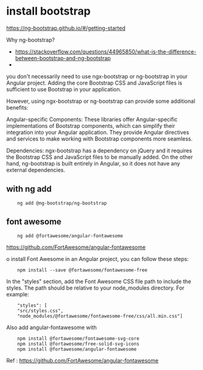 # install bootstrap

https://ng-bootstrap.github.io/#/getting-started

Why ng-bootstrap?

- https://stackoverflow.com/questions/44965850/what-is-the-difference-between-bootstrap-and-ng-bootstrap
-

you don't necessarily need to use ngx-bootstrap or ng-bootstrap in your Angular project. Adding the core Bootstrap CSS
and JavaScript files is sufficient to use Bootstrap in your application.

However, using ngx-bootstrap or ng-bootstrap can provide some additional benefits:

Angular-specific Components: These libraries offer Angular-specific implementations of Bootstrap components, which can
simplify their integration into your Angular application. They provide Angular directives and services to make working
with Bootstrap components more seamless.

Dependencies: ngx-bootstrap has a dependency on jQuery and it requires the Bootstrap CSS and JavaScript files to be
manually added. On the other hand, ng-bootstrap is built entirely in Angular, so it does not have any external
dependencies.

## with ng add

        ng add @ng-bootstrap/ng-bootstrap

## font awesome

        ng add @fortawesome/angular-fontawesome

https://github.com/FortAwesome/angular-fontawesome

o install Font Awesome in an Angular project, you can follow these steps:

        npm install --save @fortawesome/fontawesome-free

In the "styles" section, add the Font Awesome CSS file path to include the styles. The path should be relative to your
node_modules directory. For example:

        "styles": [
        "src/styles.css",
        "node_modules/@fortawesome/fontawesome-free/css/all.min.css"]

Also add angular-fontawesome with

        npm install @fortawesome/fontawesome-svg-core
        npm install @fortawesome/free-solid-svg-icons
        npm install @fortawesome/angular-fontawesome


Ref : https://github.com/FortAwesome/angular-fontawesome

